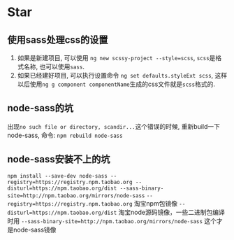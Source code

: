 # Star

## 使用sass处理css的设置
1. 如果是新建项目, 可以使用 `ng new scssy-project --style=scss`, `scss`是格式名称, 也可以使用`sass`.
2. 如果已经建好项目, 可以执行设置命令 `ng set defaults.styleExt scss`, 这样以后使用`ng g component componentName`生成的css文件就是`scss`格式的.  

## node-sass的坑
出现`no such file or directory, scandir...`这个错误的时候, 重新build一下node-sass, 命令: `npm rebuild node-sass`

## node-sass安装不上的坑

`npm install --save-dev node-sass --registry=https://registry.npm.taobao.org --disturl=https://npm.taobao.org/dist --sass-binary-site=http://npm.taobao.org/mirrors/node-sass`
`--registry=https://registry.npm.taobao.org` 淘宝npm包镜像
`--disturl=https://npm.taobao.org/dist` 淘宝node源码镜像，一些二进制包编译时用
`--sass-binary-site=http://npm.taobao.org/mirrors/node-sass` 这个才是node-sass镜像
